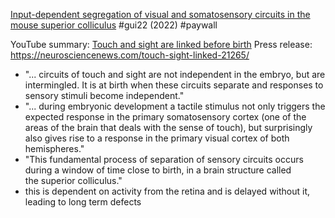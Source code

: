 [Input-dependent segregation of visual and somatosensory circuits in the mouse superior colliculus](https://doi.org/10.1126/science.abq2960) #gui22 (2022) #paywall 

YouTube summary: [Touch and sight are linked before birth](https://www.youtube.com/watch?v=b2IT1JCvJxc)
Press release: https://neurosciencenews.com/touch-sight-linked-21265/

- "... circuits of touch and sight are not independent in the embryo, but are intermingled. It is at birth when these circuits separate and responses to sensory stimuli become independent."
- "... during embryonic development a tactile stimulus not only triggers the expected response in the primary somatosensory cortex (one of the areas of the brain that deals with the sense of touch), but surprisingly also gives rise to a response in the primary visual cortex of both hemispheres."
- "This fundamental process of separation of sensory circuits occurs during a window of time close to birth, in a brain structure called the superior colliculus."
- this is dependent on activity from the retina and is delayed without it, leading to long term defects
